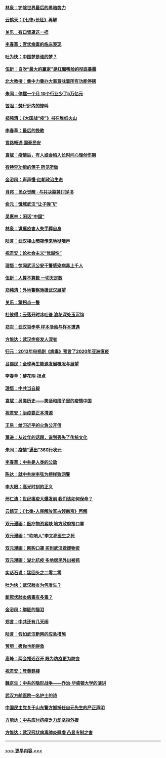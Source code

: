 #### [林泉：铲除世界最后的黑暗势力](../pages/nsc993/n11909320.md?t=03030502) 
#### [云鹤天：《七律▪长征》再解](../pages/nsc993/n11909327.md?t=03030502) 
#### [关乐：有口皆罩这一捂](../pages/nsc993/n11908393.md?t=03030502) 
#### [李春草：官状病毒的临床表现](../pages/nsc993/n11908339.md?t=03030502) 
#### [吐为快：中国梦是谁的梦？](../pages/nsc993/n11906564.md?t=03030502) 
#### [伍新：自吹“最大的赢家”是红魔嘴脸的彻底暴露](../pages/nsc993/n11906407.md?t=03030502) 
#### [北大教授：集中力量办大事意味着所有功能停摆](../pages/nsc993/n11904800.md?t=03030502) 
#### [朱同：停摆一个月 10个行业少了5万亿元](../pages/nsc993/n11904498.md?t=03030502) 
#### [苦胆：焚尸炉内的惨叫](../pages/nsc993/n11904479.md?t=03030502) 
#### [郑纯清：《大国战“疫”》书在堆纸火山](../pages/nsc993/n11904450.md?t=03030502) 
#### [李春草：最后的挽歌](../pages/nsc993/n11904441.md?t=03030502) 
#### [言路畅通 国泰民安](../pages/nsc993/n11904222.md?t=03030502) 
#### [袁斌：疫情后，有人或会陷入长时间心理创伤期](../pages/nsc993/n11901514.md?t=03030502) 
#### [有特异功能的侄子 所见所做](../pages/nsc993/n11901154.md?t=03030502) 
#### [金浴凤：声声慢‧红朝政治生态](../pages/nsc993/n11899553.md?t=03030502) 
#### [肖邦：民众觉醒 · 与共决裂兼讨逆书](../pages/nsc993/n11898435.md?t=03030502) 
#### [俞元：饿城武汉“让子弹飞”](../pages/nsc993/n11898344.md?t=03030502) 
#### [吴惠林：闲话“中国”](../pages/nsc993/n11898182.md?t=03030502) 
#### [林泉：谋瘟疫害人失手葬自身](../pages/nsc993/n11897892.md?t=03030502) 
#### [陆言：武汉楼山暗夜传来地狱嚎声](../pages/nsc993/n11897033.md?t=03030502) 
#### [祝君安：论社会主义“优越性”](../pages/nsc993/n11897005.md?t=03030502) 
#### [理悟：惊闻武汉公安干警感染病毒上千人](../pages/nsc993/n11896947.md?t=03030502) 
#### [伍新：人算不算数 一切天定数](../pages/nsc993/n11893372.md?t=03030502) 
#### [郑纯清：外地警察驰援武汉展望](../pages/nsc993/n11893115.md?t=03030502) 
#### [关乐：猜拐点一瞥](../pages/nsc993/n11893020.md?t=03030502) 
#### [杜彼得：云落开时冰吐鉴 浪花深处玉沉钩](../pages/nsc993/n11892107.md?t=03030502) 
#### [郑岩：武汉百步亭 样本活动与样本遭遇](../pages/nsc993/n11892310.md?t=03030502) 
#### [方能达：武汉疠疫发人深省](../pages/nsc993/n11891376.md?t=03030502) 
#### [归元：2013年电视剧《病毒》预言了2020年亚洲瘟疫](../pages/nsc993/n11891126.md?t=03030502) 
#### [吕锡民：全球再生能源发展概况与展望](../pages/nsc993/n11890613.md?t=03030502) 
#### [李春草：醉花阴·拐点](../pages/nsc993/n11890567.md?t=03030502) 
#### [理悟：中共当自毙](../pages/nsc993/n11890559.md?t=03030502) 
#### [袁斌：另类历史——笑话和段子里的疫情中国](../pages/nsc993/n11889243.md?t=03030502) 
#### [祝君安：治疫要正本清源](../pages/nsc993/n11889085.md?t=03030502) 
#### [王易：给习近平的火急公开信](../pages/nsc993/n11888225.md?t=03030502) 
#### [萧进：从过年的话题，说到丢失了传统文化](../pages/nsc993/n11887732.md?t=03030502) 
#### [朱同：疫情“逼出”360行状元](../pages/nsc993/n11887678.md?t=03030502) 
#### [李春草：中共是人类的公敌](../pages/nsc993/n11887656.md?t=03030502) 
#### [陈达：就中共树李弦为榜样致网警](../pages/nsc993/n11887625.md?t=03030502) 
#### [李大眼：高光时刻的正义](../pages/nsc993/n11887585.md?t=03030502) 
#### [邢仁涛：世纪瘟疫大爆发前 我们该如何保命？](../pages/nsc993/n11887535.md?t=03030502) 
#### [云鹤天：《七律▪人民解放军占领南京》再解](../pages/nsc993/n11887524.md?t=03030502) 
#### [双元漫画：医疗物资紧缺 地方政府抢口罩](../pages/nsc993/n11884744.md?t=03030502) 
#### [双元漫画：“吹哨人”李文亮医生之死](../pages/nsc993/n11884705.md?t=03030502) 
#### [双元漫画：网购口罩 买到武汉救援物资](../pages/nsc993/n11884670.md?t=03030502) 
#### [双元漫画：湖北抗疫 多地居民外出被抓](../pages/nsc993/n11884643.md?t=03030502) 
#### [实话石说：猛回头之二零二零](../pages/nsc993/n11883968.md?t=03030502) 
#### [吐为快：武汉肺炎为何发生？](../pages/nsc993/n11882180.md?t=03030502) 
#### [新冠状肺炎病毒有多毒？](../pages/nsc993/n11881790.md?t=03030502) 
#### [金浴凤：绑匪的猫泪](../pages/nsc993/n11880664.md?t=03030502) 
#### [郑言：中共还有几天闹](../pages/nsc993/n11880645.md?t=03030502) 
#### [陆言：假如武汉断网的应急措施](../pages/nsc993/n11880619.md?t=03030502) 
#### [苦胆：愿你也能得救](../pages/nsc993/n11880601.md?t=03030502) 
#### [高峰：两会推迟召开  既为防疫更为防变](../pages/nsc993/n11879977.md?t=03030502) 
#### [祝君安：登黄鹤楼](../pages/nsc993/n11880583.md?t=03030502) 
#### [魏京生：中共的隐形战争——乔治‧华盛顿大学的演讲](../pages/nsc993/n11879765.md?t=03030502) 
#### [武汉方舱医院一名护士的诗](../pages/nsc993/n11878480.md?t=03030502) 
#### [中国民主党关于山东警方抓捕任自元先生的严正声明](../pages/nsc993/n11877506.md?t=03030502) 
#### [方能达：中共应付疠疫乏力却坚拒外援](../pages/nsc993/n11877497.md?t=03030502) 
#### [方能达：武汉冠状病毒肺炎肆虐 凸显专制之害](../pages/nsc993/n11877475.md?t=03030502) 

----
#### [ >>> 更早内容 <<< ](../indexes/nsc993-earlier.md)
